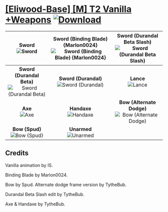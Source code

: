 # [\[Eliwood-Base\] \[M\] T2 Vanilla +Weapons](https://git.io/JisDX) [![Download](https://img.shields.io/badge/Download--red?style=social&logo=github)](https://git.io/JisSe)

| <b>Sword</b><br/><img alt="Sword" src="https://git.io/JisDv"/> | <b>Sword (Binding Blade) {Marlon0024}</b><br/><img alt="Sword (Binding Blade) {Marlon0024}" src="https://git.io/JisXO"/> | <b>Sword (Durandal Beta Slash)</b><br/><img alt="Sword (Durandal Beta Slash)" src="https://git.io/JisiL"/> |
| :---: | :---: | :---: |
| <b>Sword (Durandal Beta)</b><br/><img alt="Sword (Durandal Beta)" src="https://git.io/JisiT"/> | <b>Sword (Durandal)</b><br/><img alt="Sword (Durandal)" src="https://git.io/JisXa"/> | <b>Lance</b><br/><img alt="Lance" src="https://git.io/JisX0"/> |
| <b>Axe</b><br/><img alt="Axe" src="https://git.io/JisXC"/> | <b>Handaxe</b><br/><img alt="Handaxe" src="https://git.io/JisMj"/> | <b>Bow (Alternate Dodge)</b><br/><img alt="Bow (Alternate Dodge)" src="https://git.io/JisM6"/> |
| <b>Bow {Spud}</b><br/><img alt="Bow {Spud}" src="https://git.io/JisX8"/> | <b>Unarmed</b><br/><img alt="Unarmed" src="https://git.io/JisXB"/> |

## Credits

Vanilla animation by IS.

Binding Blade by Marlon0024.

Bow by Spud. Alternate dodge frame version by TytheBub.

Durandal Beta Slash edit by TytheBub.

Axe & Handaxe by TytheBub.

